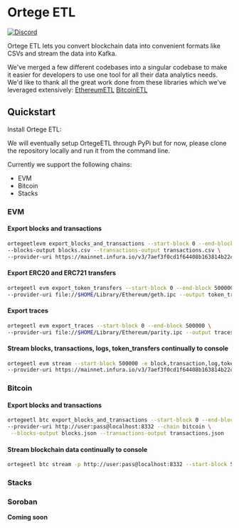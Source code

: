 # Ortege ETL

[![Discord](https://img.shields.io/badge/discord-join%20chat-blue.svg)](https://discord.gg/ortege)

Ortege ETL lets you convert blockchain data into convenient formats like CSVs and stream the data into Kafka.

We've merged a few different codebases into a singular codebase to make it easier for developers to use one tool for all their data analytics needs. We'd like to thank all the great work done from these libraries which we've leveraged extensively:
[EthereumETL](https://github.com/blockchain-etl/ethereum-etl)
[BitcoinETL](https://github.com/blockchain-etl/bitcoin-etl)

## Quickstart

Install Ortege ETL:

We will eventually setup OrtegeETL through PyPi but for now, please clone the repository locally and run it from the command line. 

Currently we support the following chains:
* EVM
* Bitcoin
* Stacks

### EVM
#### Export blocks and transactions 

```bash
ortegeetlevm export_blocks_and_transactions --start-block 0 --end-block 500000 \
--blocks-output blocks.csv --transactions-output transactions.csv \
--provider-uri https://mainnet.infura.io/v3/7aef3f0cd1f64408b163814b22cc643c
```

#### Export ERC20 and ERC721 transfers 

```bash
ortegeetl evm export_token_transfers --start-block 0 --end-block 500000 \
--provider-uri file://$HOME/Library/Ethereum/geth.ipc --output token_transfers.csv
```

#### Export traces 

```bash
ortegeetl evm export_traces --start-block 0 --end-block 500000 \
--provider-uri file://$HOME/Library/Ethereum/parity.ipc --output traces.csv
```

#### Stream blocks, transactions, logs, token_transfers continually to console 

```bash
ortegeetl evm stream --start-block 500000 -e block,transaction,log,token_transfer --log-file log.txt \
--provider-uri https://mainnet.infura.io/v3/7aef3f0cd1f64408b163814b22cc643c
```
### Bitcoin
#### Export blocks and transactions 

```bash
ortegeetl btc export_blocks_and_transactions --start-block 0 --end-block 500000 \
--provider-uri http://user:pass@localhost:8332 --chain bitcoin \
 --blocks-output blocks.json --transactions-output transactions.json
```

#### Stream blockchain data continually to console

```bash
ortegeetl btc stream -p http://user:pass@localhost:8332 --start-block 500000
```

### Stacks

### Soroban
**Coming soon**